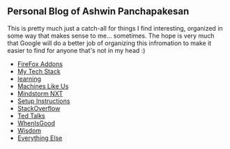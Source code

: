 ## Personal Blog of Ashwin Panchapakesan

This is pretty much just a catch-all for things I find interesting, organized in some way that makes sense to me... sometimes.
The hope is very much that Google will do a better job of organizing this infromation to make it easier to find for anyone that's not in my head :)

- [FireFox Addons](firefox_addons.md)
- [My Tech Stack](tech.md)
- [learning](learning.md)
- [Machines Like Us](machines_like_us.md)
- [Mindstorm NXT](mindstorm_nxt_2_0.md)
- [Setup Instructions](setup_instructions.md)
- [StackOverflow](stackoverflow.md)
- [Ted Talks](ted_talks.md)
- [WhenIsGood](when_is_good.md)
- [Wisdom](wisdom.md)
- [Everything Else](random.md)
